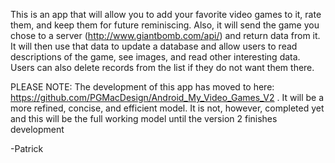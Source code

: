This is an app that will allow you to add your favorite video games to it, rate them, and keep them for future reminiscing. 
Also, it will send the game you chose to a server (http://www.giantbomb.com/api/) and return data from it. It will then use that data to update a database and allow users to read descriptions of the game, see images, and read other interesting data. 
Users can also delete records from the list if they do not want them there. 

PLEASE NOTE: The development of this app has moved to here: https://github.com/PGMacDesign/Android_My_Video_Games_V2  . It will be a more refined, concise, and efficient model. It is not, however, completed yet and this will be the full working model until the version 2 finishes development


-Patrick 
